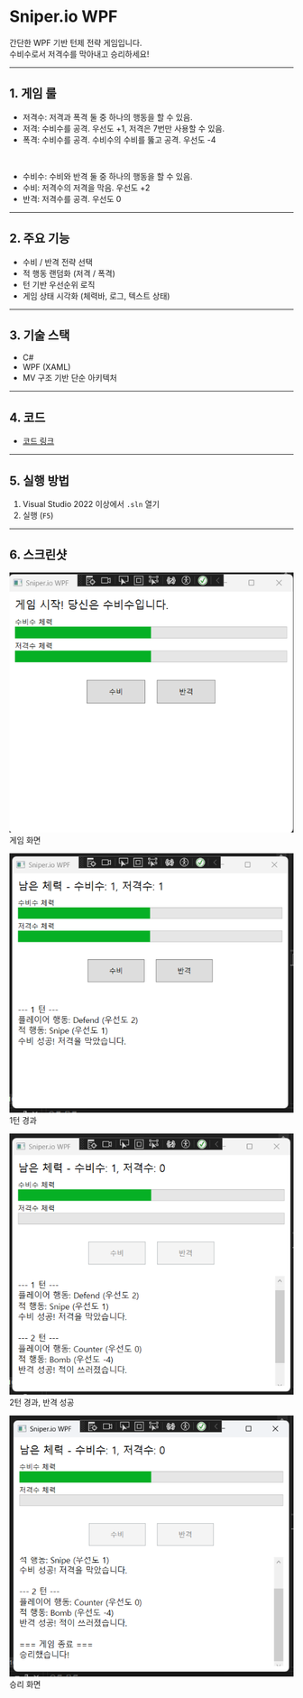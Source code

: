 # Sniper.io WPF

간단한 WPF 기반 턴제 전략 게임입니다.  
수비수로서 저격수를 막아내고 승리하세요!

---

## 1. 게임 룰
- 저격수: 저격과 폭격 둘 중 하나의 행동을 할 수 있음.
- 저격: 수비수를 공격. 우선도 +1, 저격은 7번만 사용할 수 있음.
- 폭격: 수비수를 공격. 수비수의 수비를 뚫고 공격. 우선도 -4

<br/>

- 수비수: 수비와 반격 둘 중 하나의 행동을 할 수 있음.
- 수비: 저격수의 저격을 막음. 우선도 +2
- 반격: 저격수를 공격. 우선도 0

---

## 2. 주요 기능
- 수비 / 반격 전략 선택
- 적 행동 랜덤화 (저격 / 폭격)
- 턴 기반 우선순위 로직
- 게임 상태 시각화 (체력바, 로그, 텍스트 상태)

---

## 3. 기술 스택
- C#
- WPF (XAML)
- MV 구조 기반 단순 아키텍처

---

## 4. 코드

- [코드 링크](https://github.com/ShawnKim2/Sniper_io_fixed)

---

## 5. 실행 방법
1. Visual Studio 2022 이상에서 `.sln` 열기
2. 실행 (`F5`)

---

## 6. 스크린샷

![게임 화면](https://github.com/ShawnKim2/blog/raw/main/img/csharpsniper1.png)  
게임 화면

![1턴 경과](https://github.com/ShawnKim2/blog/raw/main/img/csharpsniper2.png)  
1턴 경과

![2턴 경과, 반격 성공](https://github.com/ShawnKim2/blog/raw/main/img/csharpsniper3.png)  
2턴 경과, 반격 성공

![승리 화면](https://github.com/ShawnKim2/blog/raw/main/img/csharpsniper4.png)  
승리 화면



